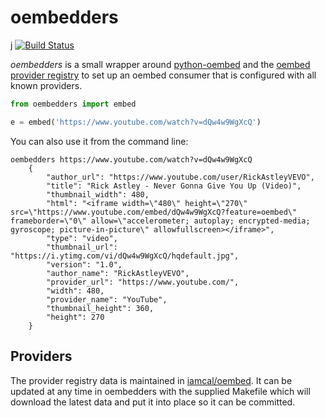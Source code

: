 # oembedders
j
[![Build Status](https://secure.travis-ci.org/edsu/oembedders.png)](http://travis-ci.org/edsu/oembedders)

*oembedders* is a small wrapper around [python-oembed] and the [oembed provider
registry] to set up an oembed consumer that is configured with all known
providers.

```python
from oembedders import embed

e = embed('https://www.youtube.com/watch?v=dQw4w9WgXcQ')
```

You can also use it from the command line:

    oembedders https://www.youtube.com/watch?v=dQw4w9WgXcQ
		{
			"author_url": "https://www.youtube.com/user/RickAstleyVEVO",
			"title": "Rick Astley - Never Gonna Give You Up (Video)",
			"thumbnail_width": 480,
			"html": "<iframe width=\"480\" height=\"270\" src=\"https://www.youtube.com/embed/dQw4w9WgXcQ?feature=oembed\" frameborder=\"0\" allow=\"accelerometer; autoplay; encrypted-media; gyroscope; picture-in-picture\" allowfullscreen></iframe>",
			"type": "video",
			"thumbnail_url": "https://i.ytimg.com/vi/dQw4w9WgXcQ/hqdefault.jpg",
			"version": "1.0",
			"author_name": "RickAstleyVEVO",
			"provider_url": "https://www.youtube.com/",
			"width": 480,
			"provider_name": "YouTube",
			"thumbnail_height": 360,
			"height": 270
		}

## Providers

The provider registry data is maintained in [iamcal/oembed]. It can be updated
at any time in oembedders with the supplied Makefile which will download the
latest data and put it into place so it can be committed.

[python-oembed]: https://github.com/abarmat/python-oembed
[oembed provider registry]: https://github.com/iamcal/oembed
[iamcal/oembed]: https://github.com/iamcal/oembed


